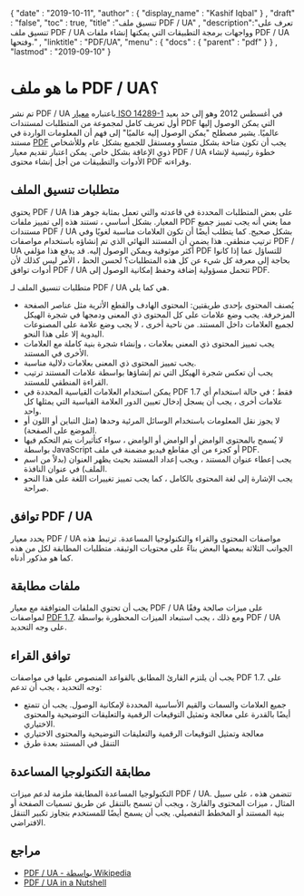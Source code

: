 {
  "date" : "2019-10-11",
  "author" : {
    "display_name" : "Kashif Iqbal"
} ,
  "draft" : "false",
  "toc" : true,
  "title" :"تنسيق ملف PDF / UA" ,
  "description":"تعرف على تنسيق ملف PDF / UA وواجهات برمجة التطبيقات التي يمكنها إنشاء ملفات PDF / UA وفتحها." ,
  "linktitle" : "PDF/UA",
  "menu" : {
    "docs" : {
      "parent" : "pdf"
}
} ,
  "lastmod" : "2019-09-10"
}

# ما هو ملف PDF / UA؟ #

تم نشر PDF / UA باعتباره [معيار ISO 14289-1](https://en.wikipedia.org/wiki/ISO_14289) في أغسطس 2012 وهو إلى حد بعيد أول تعريف كامل لمجموعة من المتطلبات لمستندات PDF التي يمكن الوصول إليها عالميًا. يشير مصطلح "يمكن الوصول إليه عالميًا" إلى فهم أن المعلومات الواردة في مستند [PDF](/ar/pdf/) يجب أن تكون متاحة بشكل متساو ومستقل للجميع بشكل عام وللأشخاص ذوي الإعاقة بشكل خاص. يمكن اعتبار تقديم معيار PDF / UA خطوة رئيسية لإنشاء الأدوات والتطبيقات من أجل إنشاء محتوى PDF وقراءته.

## متطلبات تنسيق الملف ##

يحتوي PDF / UA على بعض المتطلبات المحددة في قاعدته والتي تعمل بمثابة جوهر هذا المعيار. بشكل أساسي ، تستند هذه إلى تمييز ملفات PDF مما يعني أنه يجب تمييز جميع مستندات PDF / UA بشكل صحيح. كما يتطلب أيضًا أن تكون العلامات مناسبة لغويًا وفي ترتيب منطقي. هذا يضمن أن المستند النهائي الذي تم إنشاؤه باستخدام مواصفات PDF / UA أكثر موثوقية ويمكن الوصول إليه. قد يدفع هذا مؤلفي PDF للتساؤل عما إذا كانوا بحاجة إلى معرفة كل شيء عن كل هذه المتطلبات؟ لحسن الحظ ، الأمر ليس كذلك لأن أدوات توافق PDF / UA تتحمل مسؤولية إضافة وحفظ إمكانية الوصول إلى PDF.

متطلبات تنسيق الملف لـ PDF / UA هي كما يلي.

* يُصنف المحتوى بإحدى طريقتين: المحتوى الهادف والقطع الأثرية مثل عناصر الصفحة المزخرفة. يجب وضع علامات على كل المحتوى ذي المعنى ودمجها في شجرة الهيكل لجميع العلامات داخل المستند. من ناحية أخرى ، لا يجب وضع علامة على المصنوعات اليدوية إلا على هذا النحو.
* يجب تمييز المحتوى ذي المعنى بعلامات ، وإنشاء شجرة بنية كاملة مع العلامات الأخرى في المستند.
* يجب تمييز المحتوى ذي المعنى بعلامات دلالية مناسبة.
* يجب أن تعكس شجرة الهيكل التي تم إنشاؤها بواسطة علامات المستند ترتيب القراءة المنطقي للمستند.
* يمكن استخدام العلامات القياسية المحددة في PDF 1.7 فقط ؛ في حالة استخدام أي علامات أخرى ، يجب أن يسجل إدخال تعيين الدور العلامة القياسية التي يمثلها كل واحد.
* لا يجوز نقل المعلومات باستخدام الوسائل المرئية وحدها (مثل التباين أو اللون أو الموضع على الصفحة).
* لا يُسمح بالمحتوى الوامض أو الوامض أو الوامض ، سواء كتأثيرات يتم التحكم فيها بواسطة JavaScript أو كجزء من أي مقاطع فيديو مضمنة في ملف PDF.
* يجب إعطاء عنوان المستند ، ويجب إعداد المستند بحيث يظهر العنوان (بدلاً من اسم الملف) في عنوان النافذة.
* يجب الإشارة إلى لغة المحتوى بالكامل ، كما يجب تمييز تغييرات اللغة على هذا النحو صراحة.

## توافق PDF / UA ##

يحدد معيار PDF / UA مواصفات المحتوى والقراء والتكنولوجيا المساعدة. ترتبط هذه الجوانب الثلاثة ببعضها البعض بناءً على محتويات الوثيقة. متطلبات المطابقة لكل من هذه كما هو مذكور أدناه.

## ملفات مطابقة ##

يجب أن تحتوي الملفات المتوافقة مع معيار PDF / UA على ميزات صالحة وفقًا لمواصفات [PDF 1.7](https://opensource.adobe.com/dc-acrobat-sdk-docs/standards/pdfstandards/pdf/PDF32000_2008.pdf). ومع ذلك ، يجب استبعاد الميزات المحظورة بواسطة PDF / UA على وجه التحديد.

## توافق القراء ##

يجب أن يلتزم القارئ المطابق بالقواعد المنصوص عليها في مواصفات PDF 1.7. على وجه التحديد ، يجب أن تدعم:

* جميع العلامات والسمات والقيم الأساسية المحددة لإمكانية الوصول. يجب أن تتمتع أيضًا بالقدرة على معالجة وتمثيل التوقيعات الرقمية والتعليقات التوضيحية والمحتوى الاختياري.
* معالجة وتمثيل التوقيعات الرقمية والتعليقات التوضيحية والمحتوى الاختياري
* التنقل في المستند بعدة طرق

## مطابقة التكنولوجيا المساعدة ##

التكنولوجيا المساعدة المطابقة ملزمة لدعم ميزات PDF / UA. تتضمن هذه ، على سبيل المثال ، ميزات المحتوى والقارئ ، ويجب أن تسمح بالتنقل عن طريق تسميات الصفحة أو بنية المستند أو المخطط التفصيلي. يجب أن يسمح أيضًا للمستخدم بتجاوز تكبير التنقل الافتراضي.

## مراجع ##

* [PDF / UA - بواسطة Wikipedia](https://en.wikipedia.org/wiki/PDF/UA)
* [PDF / UA in a Nutshell](http://www.pdfa.org/publication/pdfua-in-a-nutshell/)

